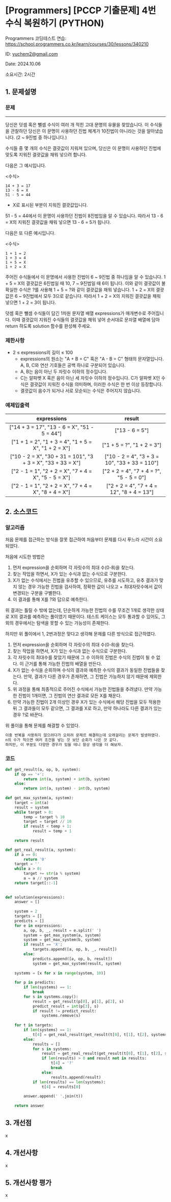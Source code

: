 # [Programmers] [PCCP 기출문제] 4번 수식 복원하기 (PYTHON)
Programmers 코딩테스트 연습: https://school.programmers.co.kr/learn/courses/30/lessons/340210

ID: yuchem2@gmail.com

Date: 2024.10.06

소요시간: 2시간

## 1. 문제설명

### 문제
---

당신은 덧셈 혹은 뺄셈 수식이 여러 개 적힌 고대 문명의 유물을 찾았습니다. 이 수식들을 관찰하던 당신은 이 문명이 사용하던 진법 체계가 10진법이 아니라는 것을 알아냈습니다. (2 ~ 9진법 중 하나입니다.)

수식들 중 몇 개의 수식은 결괏값이 지워져 있으며, 당신은 이 문명이 사용하던 진법에 맞도록 지워진 결괏값을 채워 넣으려 합니다.

다음은 그 예시입니다.

<수식>
```
14 + 3 = 17
13 - 6 = X
51 - 5 = 44
```
+ X로 표시된 부분이 지워진 결괏값입니다.

51 - 5 = 44에서 이 문명이 사용하던 진법이 8진법임을 알 수 있습니다. 따라서 13 - 6 = X의 지워진 결괏값을 채워 넣으면 13 - 6 = 5가 됩니다.

다음은 또 다른 예시입니다.

<수식>
```
1 + 1 = 2
1 + 3 = 4
1 + 5 = X
1 + 2 = X
```
주어진 수식들에서 이 문명에서 사용한 진법이 6 ~ 9진법 중 하나임을 알 수 있습니다.
1 + 5 = X의 결괏값은 6진법일 때 10, 7 ~ 9진법일 때 6이 됩니다. 이와 같이 결괏값이 불확실한 수식은 ?를 사용해 1 + 5 = ?와 같이 결괏값을 채워 넣습니다.
1 + 2 = X의 결괏값은 6 ~ 9진법에서 모두 3으로 같습니다. 따라서 1 + 2 = X의 지워진 결괏값을 채워 넣으면 1 + 2 = 3이 됩니다.

덧셈 혹은 뺄셈 수식들이 담긴 1차원 문자열 배열 expressions가 매개변수로 주어집니다. 이때 결괏값이 지워진 수식들의 결괏값을 채워 넣어 순서대로 문자열 배열에 담아 return 하도록 solution 함수를 완성해 주세요.

### 제한사항
+ 2 ≤ expressions의 길이 ≤ 100
  + expressions의 원소는 "A + B = C" 혹은 "A - B = C" 형태의 문자열입니다. A, B, C와 연산 기호들은 공백 하나로 구분되어 있습니다.
  + A, B는 음이 아닌 두 자릿수 이하의 정수입니다.
  + C는 알파벳 X 혹은 음이 아닌 세 자릿수 이하의 정수입니다. C가 알파벳 X인 수식은 결괏값이 지워진 수식을 의미하며, 이러한 수식은 한 번 이상 등장합니다.
  + 결괏값이 음수가 되거나 서로 모순되는 수식은 주어지지 않습니다.

### 예제입출력
| expressions |	result |
| :--: | :--: |
|["14 + 3 = 17", "13 - 6 = X", "51 - 5 = 44"]|	["13 - 6 = 5"]|
|["1 + 1 = 2", "1 + 3 = 4", "1 + 5 = X", "1 + 2 = X"]|	["1 + 5 = ?", "1 + 2 = 3"]|
|["10 - 2 = X", "30 + 31 = 101", "3 + 3 = X", "33 + 33 = X"]|	["10 - 2 = 4", "3 + 3 = 10", "33 + 33 = 110"]|
|["2 - 1 = 1", "2 + 2 = X", "7 + 4 = X", "5 - 5 = X"]|	["2 + 2 = 4", "7 + 4 = ?", "5 - 5 = 0"]|
|["2 - 1 = 1", "2 + 2 = X", "7 + 4 = X", "8 + 4 = X"]|	["2 + 2 = 4", "7 + 4 = 12", "8 + 4 = 13"]|

## 2. 소스코드

### 알고리즘

처음 문제를 접근하는 방식을 잘못 접근하여 처음부터 문제를 다시 푸느라 시간이 소요되었다.

처음에 시도한 방법은 
1. 먼저 expression을 순회하며 각 자릿수의 최대 수(0-8)을 찾는다.
2. 찾는 작업을 하면서, X가 있는 수식과 없는 수식으로 구분한다.
3. X가 없는 수식에서는 진법을 유추할 수 있으므로, 유추를 시도하고, 유추 결과가 맞지 않는 경우 가능한 진법을 검사하여, 정확한 값이 나오고 + 최대자릿수에서 값이 변경되는 구분을 구별한다.
4. 이 결과를 통해 X를 ?와 답으로 예측한다.

위 결과는 틀릴 수 밖에 없는데, 단순하게 가능한 진법의 수를 무조건 1개로 생각한 상태로 X의 결과를 예측하는 풀이였기 때문이다.  테스트 케이스는 모두 통과할 수 있어도, 그 외의 경우에서는 탐색을 못할 수 있는 가능성이 존재한다.

하지만 위 풀이에서 1, 2번과정은 맞다고 생각해 문제를 다른 방식으로 접근하였다.

1. 먼저 expression을 순회하며 각 자릿수의 최대 수(0-8)을 찾는다.
2. 찾는 작업을 하면서, X가 있는 수식과 없는 수식으로 구분한다.
3. 각 자릿수의 최대수를 찾았기 때문에 그 수 이하의 진법은 수식의 진법이 될 수 없다. 이 근거를 통해 가능한 진법의 배열을 만든다.
4. X가 없는 수식을 순회하며 수식의 결과와 예측한 수식의 결과가 동일한 진법들을 찾는다. 만약, 결과가 다른 경우가 존재하면, 그 진법은 가능하지 않기 때문에 제외한다.
5. 위 과정을 통해 최종적으로 주어진 수식에서 가능한 진법들을 추려냈다. 만약 가능한 진법이 1개이면, 그 진법의 연산 결과로 모든 X를 채운다.
6. 만약 가능한 진법이 2개 이상인 경우 X가 있는 수식에서 해당 진법을 모두 적용한 뒤 그 결과들이 모두 같으면, 그 결과를 X로 하고, 만약 하나라도 다른 결과가 있는 경우 ?로 바꾼다.

위 풀이을 통해 문제를 해결할 수 있었다.

```ps
이중 반복을 사용하지 않으려다가 오히려 문제르 해결하는데 오래걸리는 문제가 발생하였다.
n의 수가 적으면 여러 조건을 넣는 것 보단 순회가 나은 것 같다.
하지만, 이 부분도 다양한 경우가 있을 테니 항상 생각을 더 해보자.
```

### 코드
```python
def get_result(a, op, b, system):
    if op == '+':
        return int(a, system) + int(b, system)
    else:
        return int(a, system) - int(b, system)
    
def get_max_system(a, system):
    target = int(a)
    result = system
    while target > 0:
        temp = target % 10
        target = target // 10
        if result < temp + 1:
            result = temp + 1
            
    return result

def get_real_result(a, system):
    if a == 0:
        return '0'
    target = ''
    while a > 0:
        target += str(a % system)
        a = a // system
    return target[::-1]
    
    
def solution(expressions):
    answer = []
    
    system = 2
    targets = []
    predicts = []
    for e in expressions:
        a, op, b, _, result = e.split(' ')
        system = get_max_system(a, system)
        system = get_max_system(b, system)
        if result == 'X':
            targets.append([a, op, b, _, result])
        else:
            predicts.append([a, op, b, result])
            system = get_max_system(result, system)
    
    systems = [x for x in range(system, 10)]
    
    for p in predicts:
        if len(systems) == 1:
            break
        for s in systems.copy():
            result = get_result(p[0], p[1], p[2], s)
            predict_result = int(p[3], s)
            if result != predict_result:
                systems.remove(s)
    
    for t in targets:
        if len(systems) == 1:
            t[4] = get_real_result(get_result(t[0], t[1], t[2], systems[0]), systems[0])
        else:
            results = []
            for s in systems:
                result = get_real_result(get_result(t[0], t[1], t[2], s), s)
                if len(results) > 0 and result not in results:
                    t[4] = '?'
                    break
                else:
                    results.append(result)
            if len(results) == len(systems):
                t[4] = results[0]
                
        answer.append(' '.join(t))
        
    return answer
```
## 3. 개선점
x
## 4. 개선사항
x
## 5. 개선사항 평가
x
